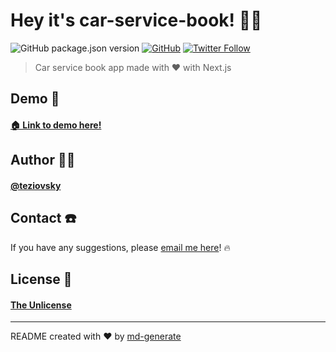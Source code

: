 # Hey it's car-service-book! 🖖🏼

![GitHub package.json version](https://img.shields.io/github/package-json/v/teziovsky/car-service-book)
[![GitHub](https://img.shields.io/github/license/teziovsky/car-service-book)](https://choosealicense.com/licenses/unlicense/)
[![Twitter Follow](https://img.shields.io/twitter/follow/teziovsky?style=social)](https://www.twitter.com/teziovsky)

> Car service book app made with ❤️ with Next.js

## Demo 👀

#### [🏠 Link to demo here!](https://github.com/teziovsky/car-service-book/#readme)

## Author 🙎🏼‍

#### [@teziovsky](https://www.github.com/teziovsky)

## Contact ☎️

If you have any suggestions, please [email me here](mailto:teziovsky@gmail.com)! 🔥

## License 🧾

#### [The Unlicense](https://choosealicense.com/licenses/unlicense/)

---

README created with ❤️ by [md-generate](https://www.npmjs.com/package/md-generate)
